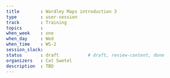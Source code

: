 ```yaml
---
title        : Wardley Maps introduction 3
type         : user-session
track        : Training
topics       : 
when_week    : one
when_day     : Wed
when_time    : WS-2
session_slack:
status       : draft           # draft, review-content, done
organizers   : Cat Swetel
description  : TBD
---
```



<!--(add intro)

## WHY

(...)

## What

(...)

## Outcomes

(...)

## References

(...)


## Previous-->
